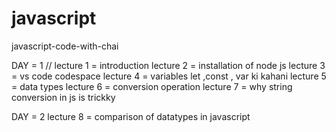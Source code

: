 # javascript
javascript-code-with-chai
  


   DAY = 1
// lecture 1 = introduction
lecture 2 = installation of node js
lecture 3 = vs code codespace
lecture 4 = variables let ,const , var ki kahani
lecture 5 = data types 
lecture 6 =  conversion operation
lecture 7  = why string conversion in js is trickky



  DAY = 2
lecture 8 = comparison of datatypes in javascript
